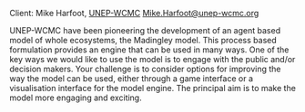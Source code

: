 Client: Mike Harfoot, [UNEP-WCMC](UNEP-WCMC "wikilink")
<Mike.Harfoot@unep-wcmc.org>

UNEP-WCMC have been pioneering the development of an agent based model
of whole ecosystems, the Madingley model. This process based formulation
provides an engine that can be used in many ways. One of the key ways we
would like to use the model is to engage with the public and/or decision
makers. Your challenge is to consider options for improving the way the
model can be used, either through a game interface or a visualisation
interface for the model engine. The principal aim is to make the model
more engaging and exciting.